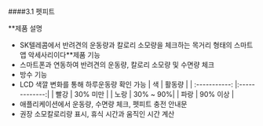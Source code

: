 ####3.1 펫피트

**제품 설명
- SK텔레콤에서 반려견의 운동량과 칼로리 소모량을 체크하는 목거리 형태의 스마트 앱 악세사리이다**제품 기능
- 스마트폰과 연동하여 반려견의 운동량, 칼로리 소모량 및 수면량 체크
- 방수 기능
- LCD 색깔 변화를 통해 하루운동량 확인 가능
| 색 | 활동량 |
| :-----------: |:-------------:|
| 빨강 | 30% 미만 |
| 노랑 | 30% ~ 90%|
| 파랑 | 90% 이상 |
- 애플리케이션에서 운동량, 수면량 체크, 펫피트 충전 안내문
- 권장 소모칼로리량 표시, 휴식 시간과 움직인 시간 계산
